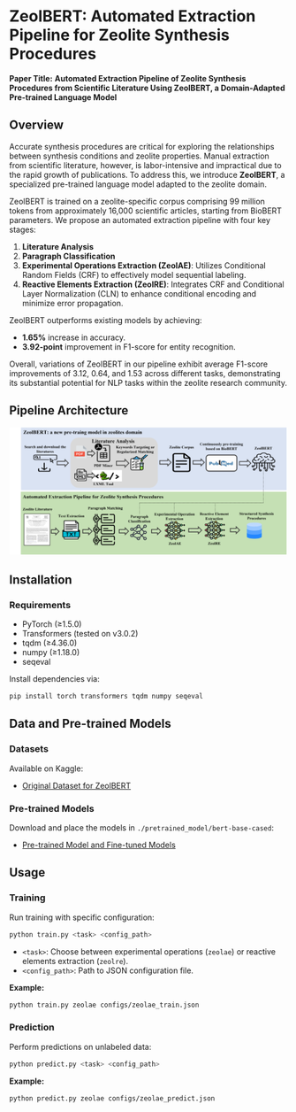 # ZeolBERT: Automated Extraction Pipeline for Zeolite Synthesis Procedures

**Paper Title:**
**Automated Extraction Pipeline of Zeolite Synthesis Procedures from Scientific Literature Using ZeolBERT, a Domain-Adapted Pre-trained Language Model**

## Overview

Accurate synthesis procedures are critical for exploring the relationships between synthesis conditions and zeolite properties. Manual extraction from scientific literature, however, is labor-intensive and impractical due to the rapid growth of publications. To address this, we introduce **ZeolBERT**, a specialized pre-trained language model adapted to the zeolite domain.

ZeolBERT is trained on a zeolite-specific corpus comprising 99 million tokens from approximately 16,000 scientific articles, starting from BioBERT parameters. We propose an automated extraction pipeline with four key stages:

1. **Literature Analysis**
2. **Paragraph Classification**
3. **Experimental Operations Extraction (ZeolAE)**: Utilizes Conditional Random Fields (CRF) to effectively model sequential labeling.
4. **Reactive Elements Extraction (ZeolRE)**: Integrates CRF and Conditional Layer Normalization (CLN) to enhance conditional encoding and minimize error propagation.

ZeolBERT outperforms existing models by achieving:

* **1.65%** increase in accuracy.
* **3.92-point** improvement in F1-score for entity recognition.

Overall, variations of ZeolBERT in our pipeline exhibit average F1-score improvements of 3.12, 0.64, and 1.53 across different tasks, demonstrating its substantial potential for NLP tasks within the zeolite research community.

## Pipeline Architecture

![Pipeline Overview](./assert/all_information.png)

## Installation

### Requirements

* PyTorch (≥1.5.0)
* Transformers (tested on v3.0.2)
* tqdm (≥4.36.0)
* numpy (≥1.18.0)
* seqeval

Install dependencies via:

```bash
pip install torch transformers tqdm numpy seqeval
```

## Data and Pre-trained Models

### Datasets

Available on Kaggle:

* [Original Dataset for ZeolBERT](https://www.kaggle.com/datasets/boldhu/original-dataset-for-zeolbert)

### Pre-trained Models

Download and place the models in `./pretrained_model/bert-base-cased`:

* [Pre-trained Model and Fine-tuned Models](https://www.kaggle.com/datasets/boldhu/original-dataset-for-zeolbert)

## Usage

### Training

Run training with specific configuration:

```bash
python train.py <task> <config_path>
```

* `<task>`: Choose between experimental operations (`zeolae`) or reactive elements extraction (`zeolre`).
* `<config_path>`: Path to JSON configuration file.

**Example:**

```bash
python train.py zeolae configs/zeolae_train.json
```

### Prediction

Perform predictions on unlabeled data:

```bash
python predict.py <task> <config_path>
```

**Example:**

```bash
python predict.py zeolae configs/zeolae_predict.json
```
